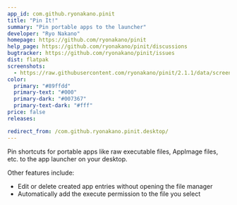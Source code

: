 ```yaml
---
app_id: com.github.ryonakano.pinit
title: "Pin It!"
summary: "Pin portable apps to the launcher"
developer: "Ryo Nakano"
homepage: https://github.com/ryonakano/pinit
help_page: https://github.com/ryonakano/pinit/discussions
bugtracker: https://github.com/ryonakano/pinit/issues
dist: flatpak
screenshots:
  - https://raw.githubusercontent.com/ryonakano/pinit/2.1.1/data/screenshots/pantheon/screenshot-light.png
color:
  primary: "#89ffdd"
  primary-text: "#000"
  primary-dark: "#007367"
  primary-text-dark: "#fff"
price: false
releases:

redirect_from: /com.github.ryonakano.pinit.desktop/
---
```


<p>
      Pin shortcuts for portable apps like raw executable files, AppImage files, etc. to the app launcher on your desktop.
    </p>
<p>
      Other features include:
    </p>
<ul>
<li>Edit or delete created app entries without opening the file manager</li>
<li>Automatically add the execute permission to the file you select</li>
</ul>